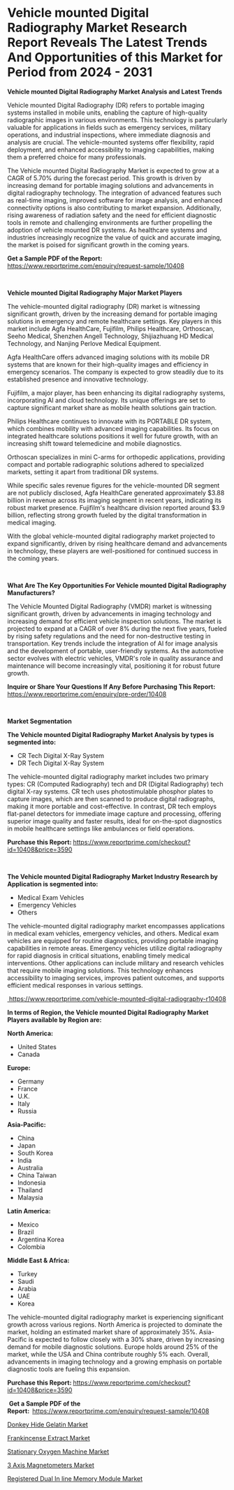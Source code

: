 <p><h1>Vehicle mounted Digital Radiography Market Research Report Reveals The Latest Trends And Opportunities of this Market for Period from 2024 - 2031</h1></p><p><strong>Vehicle mounted Digital Radiography Market Analysis and Latest Trends</strong></p>
<p><p>Vehicle mounted Digital Radiography (DR) refers to portable imaging systems installed in mobile units, enabling the capture of high-quality radiographic images in various environments. This technology is particularly valuable for applications in fields such as emergency services, military operations, and industrial inspections, where immediate diagnosis and analysis are crucial. The vehicle-mounted systems offer flexibility, rapid deployment, and enhanced accessibility to imaging capabilities, making them a preferred choice for many professionals.</p><p>The Vehicle mounted Digital Radiography Market is expected to grow at a CAGR of 5.70% during the forecast period. This growth is driven by increasing demand for portable imaging solutions and advancements in digital radiography technology. The integration of advanced features such as real-time imaging, improved software for image analysis, and enhanced connectivity options is also contributing to market expansion. Additionally, rising awareness of radiation safety and the need for efficient diagnostic tools in remote and challenging environments are further propelling the adoption of vehicle mounted DR systems. As healthcare systems and industries increasingly recognize the value of quick and accurate imaging, the market is poised for significant growth in the coming years.</p></p>
<p><strong>Get a Sample PDF of the Report:&nbsp;</strong> <a href="https://www.reportprime.com/enquiry/request-sample/10408?utm_campaign=1832&utm_medium=2&utm_source=Github&utm_content=ia&utm_term=25122024&utm_id=vehicle-mounted-digital-radiography">https://www.reportprime.com/enquiry/request-sample/10408</a></p>
<p>&nbsp;</p>
<p><strong>Vehicle mounted Digital Radiography Major Market Players</strong></p>
<p><p>The vehicle-mounted digital radiography (DR) market is witnessing significant growth, driven by the increasing demand for portable imaging solutions in emergency and remote healthcare settings. Key players in this market include Agfa HealthCare, Fujifilm, Philips Healthcare, Orthoscan, Seeho Medical, Shenzhen Angell Technology, Shijiazhuang HD Medical Technology, and Nanjing Perlove Medical Equipment.</p><p>Agfa HealthCare offers advanced imaging solutions with its mobile DR systems that are known for their high-quality images and efficiency in emergency scenarios. The company is expected to grow steadily due to its established presence and innovative technology.</p><p>Fujifilm, a major player, has been enhancing its digital radiography systems, incorporating AI and cloud technology. Its unique offerings are set to capture significant market share as mobile health solutions gain traction.</p><p>Philips Healthcare continues to innovate with its PORTABLE DR system, which combines mobility with advanced imaging capabilities. Its focus on integrated healthcare solutions positions it well for future growth, with an increasing shift toward telemedicine and mobile diagnostics.</p><p>Orthoscan specializes in mini C-arms for orthopedic applications, providing compact and portable radiographic solutions adhered to specialized markets, setting it apart from traditional DR systems.</p><p>While specific sales revenue figures for the vehicle-mounted DR segment are not publicly disclosed, Agfa HealthCare generated approximately $3.88 billion in revenue across its imaging segment in recent years, indicating its robust market presence. Fujifilm's healthcare division reported around $3.9 billion, reflecting strong growth fueled by the digital transformation in medical imaging.</p><p>With the global vehicle-mounted digital radiography market projected to expand significantly, driven by rising healthcare demand and advancements in technology, these players are well-positioned for continued success in the coming years.</p></p>
<p>&nbsp;</p>
<p><strong>What Are The Key Opportunities For Vehicle mounted Digital Radiography Manufacturers?</strong></p>
<p><p>The Vehicle Mounted Digital Radiography (VMDR) market is witnessing significant growth, driven by advancements in imaging technology and increasing demand for efficient vehicle inspection solutions. The market is projected to expand at a CAGR of over 8% during the next five years, fueled by rising safety regulations and the need for non-destructive testing in transportation. Key trends include the integration of AI for image analysis and the development of portable, user-friendly systems. As the automotive sector evolves with electric vehicles, VMDR's role in quality assurance and maintenance will become increasingly vital, positioning it for robust future growth.</p></p>
<p><strong>Inquire or Share Your Questions If Any Before Purchasing This Report:</strong> <a href="https://www.reportprime.com/enquiry/pre-order/10408?utm_campaign=1832&utm_medium=2&utm_source=Github&utm_content=ia&utm_term=25122024&utm_id=vehicle-mounted-digital-radiography">https://www.reportprime.com/enquiry/pre-order/10408</a></p>
<p>&nbsp;</p>
<p><strong>Market Segmentation</strong></p>
<p><strong>The Vehicle mounted Digital Radiography Market Analysis by types is segmented into:</strong></p>
<p><ul><li>CR Tech Digital X-Ray System</li><li>DR Tech Digital X-Ray System</li></ul></p>
<p><p>The vehicle-mounted digital radiography market includes two primary types: CR (Computed Radiography) tech and DR (Digital Radiography) tech digital X-ray systems. CR tech uses photostimulable phosphor plates to capture images, which are then scanned to produce digital radiographs, making it more portable and cost-effective. In contrast, DR tech employs flat-panel detectors for immediate image capture and processing, offering superior image quality and faster results, ideal for on-the-spot diagnostics in mobile healthcare settings like ambulances or field operations.</p></p>
<p><strong>Purchase this Report:&nbsp;</strong><a href="https://www.reportprime.com/checkout?id=10408&price=3590&utm_campaign=1832&utm_medium=2&utm_source=Github&utm_content=ia&utm_term=25122024&utm_id=vehicle-mounted-digital-radiography">https://www.reportprime.com/checkout?id=10408&price=3590</a></p>
<p>&nbsp;</p>
<p><strong>The Vehicle mounted Digital Radiography Market Industry Research by Application is segmented into:</strong></p>
<p><ul><li>Medical Exam Vehicles</li><li>Emergency Vehicles</li><li>Others</li></ul></p>
<p><p>The vehicle-mounted digital radiography market encompasses applications in medical exam vehicles, emergency vehicles, and others. Medical exam vehicles are equipped for routine diagnostics, providing portable imaging capabilities in remote areas. Emergency vehicles utilize digital radiography for rapid diagnosis in critical situations, enabling timely medical interventions. Other applications can include military and research vehicles that require mobile imaging solutions. This technology enhances accessibility to imaging services, improves patient outcomes, and supports efficient medical responses in various settings.</p></p>
<p><a href="https://www.reportprime.com/vehicle-mounted-digital-radiography-r10408?utm_campaign=1832&utm_medium=2&utm_source=Github&utm_content=ia&utm_term=25122024&utm_id=vehicle-mounted-digital-radiography">&nbsp;https://www.reportprime.com/vehicle-mounted-digital-radiography-r10408</a></p>
<p><strong>In terms of Region, the Vehicle mounted Digital Radiography Market Players available by Region are:</strong></p>
<p>
    <p> <strong> North America: </strong>
        <ul>
            <li>United States</li>
            <li>Canada</li>
        </ul>
        </p> 
    <p> <strong> Europe: </strong>
        <ul>
            <li>Germany</li>
            <li>France</li>
            <li>U.K.</li>
            <li>Italy</li>
            <li>Russia</li>
        </ul>
        </p> 
    <p> <strong> Asia-Pacific: </strong>
        <ul>
            <li>China</li>
            <li>Japan</li>
            <li>South Korea</li>
            <li>India</li>
            <li>Australia</li>
            <li>China Taiwan</li>
            <li>Indonesia</li>
            <li>Thailand</li>
            <li>Malaysia</li>
        </ul>
        </p> 
    <p> <strong> Latin America: </strong>
        <ul>
            <li>Mexico</li>
            <li>Brazil</li>
            <li>Argentina Korea</li>
            <li>Colombia</li>
        </ul>
        </p> 
    <p> <strong> Middle East & Africa: </strong>
        <ul>
            <li>Turkey</li>
            <li>Saudi</li>
            <li>Arabia</li>
            <li>UAE</li>
            <li>Korea</li>
        </ul>
    </p>
    </p>
<p><p>The vehicle-mounted digital radiography market is experiencing significant growth across various regions. North America is projected to dominate the market, holding an estimated market share of approximately 35%. Asia-Pacific is expected to follow closely with a 30% share, driven by increasing demand for mobile diagnostic solutions. Europe holds around 25% of the market, while the USA and China contribute roughly 5% each. Overall, advancements in imaging technology and a growing emphasis on portable diagnostic tools are fueling this expansion.</p></p>
<p><strong>Purchase this Report: </strong><a href="https://www.reportprime.com/checkout?id=10408&price=3590&utm_campaign=1832&utm_medium=2&utm_source=Github&utm_content=ia&utm_term=25122024&utm_id=vehicle-mounted-digital-radiography">https://www.reportprime.com/checkout?id=10408&price=3590</a></p>
<p>&nbsp;<strong>Get a Sample PDF of the Report:&nbsp;&nbsp;</strong><a href="https://www.reportprime.com/enquiry/request-sample/10408?utm_campaign=1832&utm_medium=2&utm_source=Github&utm_content=ia&utm_term=25122024&utm_id=vehicle-mounted-digital-radiography">https://www.reportprime.com/enquiry/request-sample/10408</a></p>
<p><strong></strong></p>
<p><p><a href="https://www.linkedin.com/pulse/in-depth-analysis-size-donkey-hide-gelatin-market-its-rapidgrowth-4nkif?utm_campaign=1832&utm_medium=2&utm_source=Github&utm_content=ia&utm_term=25122024&utm_id=vehicle-mounted-digital-radiography">Donkey Hide Gelatin Market</a></p><p><a href="https://www.linkedin.com/pulse/frankincense-extract-market-outlook-2024-2031-projected-pbpvf?utm_campaign=1832&utm_medium=2&utm_source=Github&utm_content=ia&utm_term=25122024&utm_id=vehicle-mounted-digital-radiography">Frankincense Extract Market</a></p><p><a href="https://github.com/AKSHATREPORTPRIME/Market-Research-Report-List-6/blob/main/stationary-oxygen-machine-market.md?utm_campaign=1832&utm_medium=2&utm_source=Github&utm_content=ia&utm_term=25122024&utm_id=vehicle-mounted-digital-radiography">Stationary Oxygen Machine Market</a></p><p><a href="https://www.linkedin.com/pulse/3-axis-magnetometers-industry-summary-demand-drivers-growth-118-xdbbf?utm_campaign=1832&utm_medium=2&utm_source=Github&utm_content=ia&utm_term=25122024&utm_id=vehicle-mounted-digital-radiography">3 Axis Magnetometers Market</a></p><p><a href="https://www.linkedin.com/pulse/registered-dual-line-memory-module-market-revolution-2024--jhp5f?utm_campaign=1832&utm_medium=2&utm_source=Github&utm_content=ia&utm_term=25122024&utm_id=vehicle-mounted-digital-radiography">Registered Dual In line Memory Module Market</a></p></p>